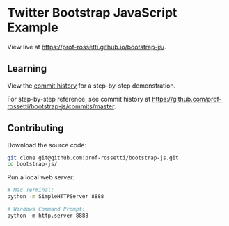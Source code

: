 # Twitter Bootstrap JavaScript Example

View live at https://prof-rossetti.github.io/bootstrap-js/.

## Learning

View the [commit history]() for a step-by-step demonstration.

For step-by-step reference, see commit history at https://github.com/prof-rossetti/bootstrap-js/commits/master.

## Contributing

Download the source code:

```` sh
git clone git@github.com:prof-rossetti/bootstrap-js.git
cd bootstrap-js/
````

Run a local web server:

```` sh
# Mac Terminal:
python -m SimpleHTTPServer 8888

# Windows Command Prompt:
python –m http.server 8888
````
